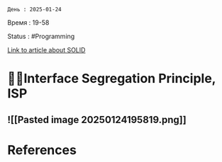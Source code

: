 	День : 2025-01-24 
Время : 19-58

Status : #Programming  

[Link to article about SOLID](https://techdynasty.medium.com/mastering-dependency-inversion-principle-in-flutter-e1748fe9e006)

# 👨‍💻Interface Segregation Principle, ISP

![[Pasted image 20250124195819.png]]
---
# References

